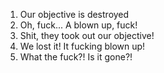 1. Our objective is destroyed
2. Oh, fuck... A blown up, fuck!
3. Shit, they took out our objective!
4. We lost it! It fucking blown up!
5. What the fuck?! Is it gone?!